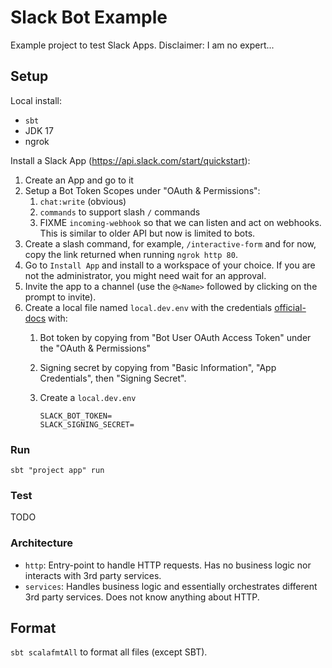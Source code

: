 # Slack Bot Example

Example project to test Slack Apps. Disclaimer: I am no expert...

## Setup

Local install:
- `sbt`
- JDK 17
- ngrok

Install a Slack App (https://api.slack.com/start/quickstart):
1. Create an App and go to it
2. Setup a Bot Token Scopes under "OAuth & Permissions": 
   1. `chat:write` (obvious)
   2. `commands` to support slash `/` commands
   3. FIXME `incoming-webhook` so that we can listen and act on webhooks. This is similar to older API but now is limited to bots.
3. Create a slash command, for example, `/interactive-form` and for now, copy the link returned when running `ngrok http 80`.
4. Go to `Install App` and install to a workspace of your choice. If you are not the administrator, you might need wait for an approval.
5. Invite the app to a channel (use the `@<Name>` followed by clicking on the prompt to invite).
6. Create a local file named `local.dev.env` with the credentials [official-docs](https://api.slack.com/start/building/bolt-java#credentials) with:
   1. Bot token by copying from "Bot User OAuth Access Token" under the "OAuth & Permissions"
   2. Signing secret by copying from "Basic Information", "App Credentials", then "Signing Secret".
   3. Create a `local.dev.env`

      ```shell
      SLACK_BOT_TOKEN=
      SLACK_SIGNING_SECRET=
      ```

### Run

```
sbt "project app" run
```

### Test

TODO

### Architecture

- `http`: Entry-point to handle HTTP requests. Has no business logic nor interacts with 3rd party services.
- `services`: Handles business logic and essentially orchestrates different 3rd party services. Does not know anything about HTTP.

## Format

`sbt scalafmtAll` to format all files (except SBT).
